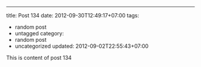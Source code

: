 ---
title: Post 134
date: 2012-09-30T12:49:17+07:00
tags:
  - random post
  - untagged
category:
  - random post
  - uncategorized
updated: 2012-09-02T22:55:43+07:00

This is content of post 134